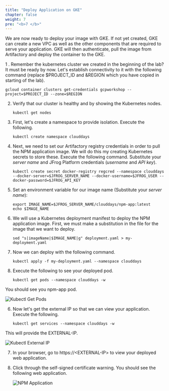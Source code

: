 ```yaml
---
title: "Deploy Application on GKE"
chapter: false
weight: 7
pre: "<b>7 </b>"
---
```


We are now ready to deploy your image with GKE. If not yet created, GKE can create a new VPC as well as the other components that are required to serve your application. GKE will then authenticate, pull the image from Artifactory and deploy the container to the GKE.

1 . Remember the kubernetes cluster we created in the beginning of the lab? It must be ready by now. Let's establish connectivity to it with the following command (replace $PROJECT_ID and &REGION which you have copied in starting of the lab).

   ```
   gcloud container clusters get-credentials gcpworkshop --project=$PROJECT_ID --zone=$REGION
   ```

2. Verify that our cluster is healthy and by showing the Kubernetes nodes.

    ```
    kubectl get nodes
    ```

1. First, let's create a namespace to provide isolation. Execute the following.

    ```
    kubectl create namespace clouddays
    ```

2. Next, we need to set our Artifactory registry credentials in order to pull the NPM application image. We will do this my creating Kubernetes secrets to store these. Execute the following command. Substitute your _server name_ and JFrog Platform credentials (_username_ and _API key_).

    ```
    kubectl create secret docker-registry regcred --namespace clouddays --docker-server=$JFROG_SERVER_NAME --docker-username=$JFROG_USER --docker-password=$JFROG_API_KEY
    ```

3. Set an environment variable for our image name (Substitute your _server name_):

    ```
    export IMAGE_NAME=$JFROG_SERVER_NAME/clouddays/npm-app:latest
    echo $IMAGE_NAME
    ```

3. We will use a Kubernetes deployment manifest to deploy the NPM application image. First, we must make a substitution in the file for the image that we want to deploy.

    ```
    sed "s|imageName|$IMAGE_NAME|g" deployment.yaml > my-deployment.yaml
    ```

4. Now we can deploy with the following command.

    ```
    kubectl apply -f my-deployment.yaml --namespace clouddays
    ```

5. Execute the following to see your deployed pod.

    ```
    kubectl get pods --namespace clouddays -w
    ```

You should see you npm-app pod.

   ![Kubectl Get Pods](https://raw.githubusercontent.com/manishrps/gcp-gke-workshop/master/docs/images/kubectl-get-pods.png)

6. Now let's get the external IP so that we can view your application. Execute the following.

    ```
    kubectl get services --namespace clouddays -w
    ```

This will provide the EXTERNAL-IP.

   ![Kubectl External IP](https://raw.githubusercontent.com/jfrogtraining/gcp-gke-workshop/master/docs/images/kubectl-get-pods.png)

7. In your browser, go to https://\<EXTERNAL-IP\> to view your deployed web application. 
8. Click through the self-signed certificate warning. You should see the following web application.

   ![NPM Application](https://raw.githubusercontent.com/jfrogtraining/gcp-gke-workshop/master/docs/images/npm-app.png)
